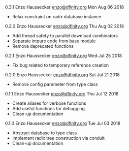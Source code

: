 0.3.1 Enzo Haussecker <enzo@dfinity.org> Mon Aug 06 2018

 *  Relax constraint on radix database instance

0.3.0 Enzo Haussecker <enzo@dfinity.org> Thu Aug 02 2018

 * Add thread safety to parallel download combinators
 * Separate impure code from base module
 * Remove deprecated functions

0.2.1 Enzo Haussecker <enzo@dfinity.org> Wed Jul 25 2018

 * Fix bug related to temporary reference creation

0.2.0 Enzo Haussecker <enzo@dfinity.org> Sat Jul 21 2018

 * Remove config parameter from type class

0.1.1 Enzo Haussecker <enzo@dfinity.org> Thu Jul 12 2018

 * Create aliases for verbose functions
 * Add useful functions for debugging
 * Clean-up documentation

0.1.0 Enzo Haussecker <enzo@dfinity.org> Tue Jul 03 2018

 * Abstract database to type class
 * Implement radix tree construction via conduit
 * Clean-up documentation
